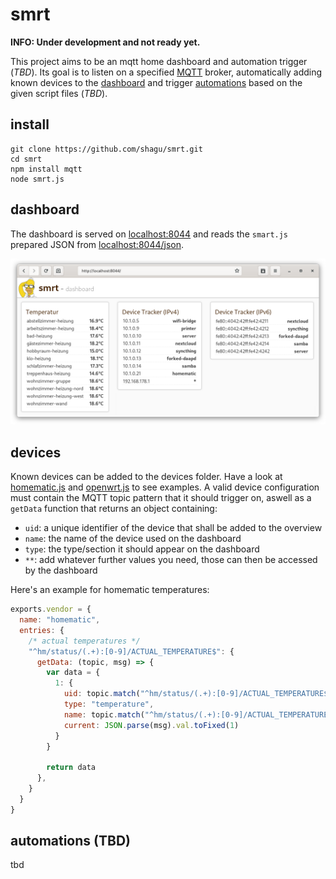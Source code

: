 # smrt

**INFO: Under development and not ready yet.**

This project aims to be an mqtt home dashboard and automation trigger (*TBD*). Its goal is to listen on a specified [MQTT](https://mqtt.org/) broker, automatically adding known devices to the [dashboard](#dashboard) and trigger [automations](#automations) based on the given script files (*TBD*).

## install

    git clone https://github.com/shagu/smrt.git
    cd smrt
    npm install mqtt
    node smrt.js

## dashboard

The dashboard is served on [localhost:8044](http://localhost:8044) and reads the `smart.js` prepared JSON from [localhost:8044/json](http://localhost:8044/json).

![preview](preview.png)

## devices

Known devices can be added to the devices folder. Have a look at [homematic.js](devices/homematic.js) and [openwrt.js](devices/homematic) to see examples. A valid device configuration must contain the MQTT topic pattern that it should trigger on, aswell as a `getData` function that returns an object containing:

- `uid`: a unique identifier of the device that shall be added to the overview
- `name`: the name of the device used on the dashboard
- `type`: the type/section it should appear on the dashboard
- `**`: add whatever further values you need, those can then be accessed by the dashboard

Here's an example for homematic temperatures:
```js
exports.vendor = {
  name: "homematic",
  entries: {
    /* actual temperatures */
    "^hm/status/(.+):[0-9]/ACTUAL_TEMPERATURE$": {
      getData: (topic, msg) => {
        var data = {
          1: {
            uid: topic.match("^hm/status/(.+):[0-9]/ACTUAL_TEMPERATURE$")[1],
            type: "temperature",
            name: topic.match("^hm/status/(.+):[0-9]/ACTUAL_TEMPERATURE$")[1],
            current: JSON.parse(msg).val.toFixed(1)
          }
        }

        return data
      },
    }
  }
}
```

## automations (TBD)

tbd